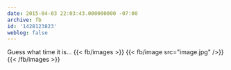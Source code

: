 ```yaml
---
date: 2015-04-03 22:03:43.000000000 -07:00
archive: fb
id: '1428123823'
weblog: false
---
```


Guess what time it is...
{{< fb/images >}}
{{< fb/image src="image.jpg" />}}
{{< /fb/images >}}
